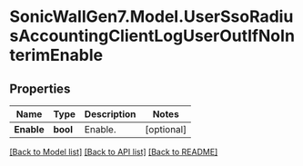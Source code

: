 # SonicWallGen7.Model.UserSsoRadiusAccountingClientLogUserOutIfNoInterimEnable

## Properties

Name | Type | Description | Notes
------------ | ------------- | ------------- | -------------
**Enable** | **bool** | Enable. | [optional] 

[[Back to Model list]](../README.md#documentation-for-models) [[Back to API list]](../README.md#documentation-for-api-endpoints) [[Back to README]](../README.md)

